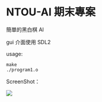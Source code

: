 # NTOU-AI 期末專案

簡單的黑白棋 AI

gui 介面使用 SDL2

usage:

```
make
./program1.o
```

ScreenShot：

![](https://i.imgur.com/A9Vk4VN.png)
